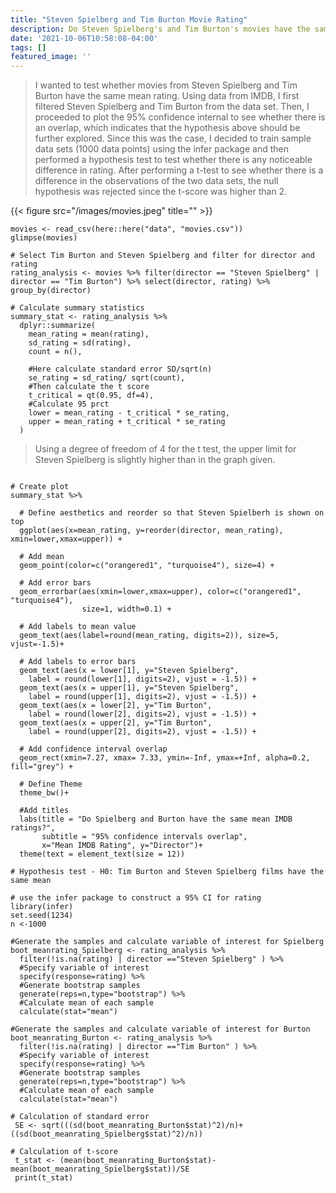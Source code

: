 ```yaml
---
title: "Steven Spielberg and Tim Burton Movie Rating"
description: Do Steven Spielberg's and Tim Burton's movies have the same mean rating?
date: '2021-10-06T10:58:08-04:00'
tags: []
featured_image: ''
---
```


> I wanted to test whether movies from Steven Spielberg and Tim Burton have the same mean rating. Using data from IMDB, I first filtered Steven Spielberg and Tim Burton from the data set. Then, I proceeded to plot the 95% confidence internal to see whether there is an overlap, which indicates that the hypothesis above should be further explored. Since this was the case, I decided to train sample data sets (1000 data points) using the infer package and then performed a hypothesis test to test whether there is any noticeable difference in rating. After performing a t-test to see whether there is a difference in the observations of the two data sets, the null hypothesis was rejected since the t-score was higher than 2.

{{< figure src="/images/movies.jpeg" title="" >}}


```{r load-movies-data}
movies <- read_csv(here::here("data", "movies.csv"))
glimpse(movies)
```

```{r}
# Select Tim Burton and Steven Spielberg and filter for director and rating
rating_analysis <- movies %>% filter(director == "Steven Spielberg" | director == "Tim Burton") %>% select(director, rating) %>% group_by(director)

# Calculate summary statistics
summary_stat <- rating_analysis %>%
  dplyr::summarize(
    mean_rating = mean(rating),
    sd_rating = sd(rating),
    count = n(),

    #Here calculate standard error SD/sqrt(n)
    se_rating = sd_rating/ sqrt(count),
    #Then calculate the t score
    t_critical = qt(0.95, df=4),
    #Calculate 95 prct
    lower = mean_rating - t_critical * se_rating,
    upper = mean_rating + t_critical * se_rating
  ) 
```

> Using a degree of freedom of 4 for the t test, the upper limit for Steven Spielberg is slightly higher than in the graph given. 

```{r}

# Create plot
summary_stat %>% 
  
  # Define aesthetics and reorder so that Steven Spielberh is shown on top
  ggplot(aes(x=mean_rating, y=reorder(director, mean_rating), xmin=lower,xmax=upper)) +
  
  # Add mean
  geom_point(color=c("orangered1", "turquoise4"), size=4) + 
  
  # Add error bars
  geom_errorbar(aes(xmin=lower,xmax=upper), color=c("orangered1", "turquoise4"), 
                size=1, width=0.1) +
  
  # Add labels to mean value
  geom_text(aes(label=round(mean_rating, digits=2)), size=5, vjust=-1.5)+
  
  # Add labels to error bars
  geom_text(aes(x = lower[1], y="Steven Spielberg", 
    label = round(lower[1], digits=2), vjust = -1.5)) +
  geom_text(aes(x = upper[1], y="Steven Spielberg", 
    label = round(upper[1], digits=2), vjust = -1.5)) +
  geom_text(aes(x = lower[2], y="Tim Burton", 
    label = round(lower[2], digits=2), vjust = -1.5)) +
  geom_text(aes(x = upper[2], y="Tim Burton", 
    label = round(upper[2], digits=2), vjust = -1.5)) +
  
  # Add confidence interval overlap
  geom_rect(xmin=7.27, xmax= 7.33, ymin=-Inf, ymax=+Inf, alpha=0.2, fill="grey") +
  
  # Define Theme
  theme_bw()+
  
  #Add titles
  labs(title = "Do Spielberg and Burton have the same mean IMDB ratings?", 
       subtitle = "95% confidence intervals overlap",
       x="Mean IMDB Rating", y="Director")+
  theme(text = element_text(size = 12))
```

```{r}
# Hypothesis test - H0: Tim Burton and Steven Spielberg films have the same mean 

# use the infer package to construct a 95% CI for rating
library(infer)
set.seed(1234)
n <-1000

#Generate the samples and calculate variable of interest for Spielberg
boot_meanrating_Spielberg <- rating_analysis %>%
  filter(!is.na(rating) | director =="Steven Spielberg" ) %>% 
  #Specify variable of interest
  specify(response=rating) %>% 
  #Generate bootstrap samples
  generate(reps=n,type="bootstrap") %>% 
  #Calculate mean of each sample
  calculate(stat="mean")

#Generate the samples and calculate variable of interest for Burton
boot_meanrating_Burton <- rating_analysis %>%
  filter(!is.na(rating) | director =="Tim Burton" ) %>% 
  #Specify variable of interest
  specify(response=rating) %>% 
  #Generate bootstrap samples
  generate(reps=n,type="bootstrap") %>% 
  #Calculate mean of each sample
  calculate(stat="mean")

# Calculation of standard error
 SE <- sqrt(((sd(boot_meanrating_Burton$stat)^2)/n)+((sd(boot_meanrating_Spielberg$stat)^2)/n))
 
# Calculation of t-score
 t_stat <- (mean(boot_meanrating_Burton$stat)-mean(boot_meanrating_Spielberg$stat))/SE
 print(t_stat)
 
```
